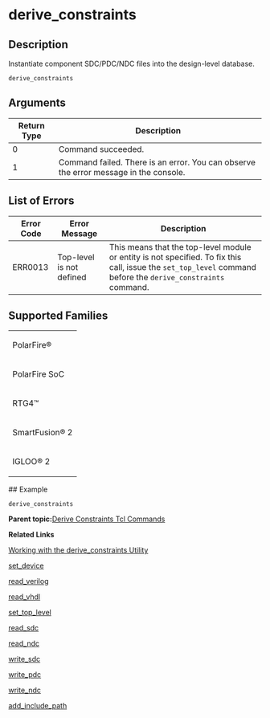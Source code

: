 # derive\_constraints

## Description

Instantiate component SDC/PDC/NDC files into the design-level database.

```
derive_constraints
```

## Arguments

|Return Type|Description|
|-----------|-----------|
|0|Command succeeded.|
|1|Command failed. There is an error. You can observe the error message in the console.|

## List of Errors

|Error Code|Error Message|Description|
|----------|-------------|-----------|
|ERR0013|Top-level is not defined|This means that the top-level module or entity is not specified. To fix this call, issue the `set_top_level` command before the `derive_constraints` command.|

## Supported Families

<table id="GUID-CE3C559F-304A-45BD-8DA3-D28A986E3100"><tbody><tr><td>

PolarFire®

</td></tr><tr><td>

PolarFire SoC

</td></tr><tr><td>

RTG4™

</td></tr><tr><td>

SmartFusion® 2

</td></tr><tr><td>

IGLOO® 2

</td></tr></tbody>
</table>## Example

```
derive_constraints
```

**Parent topic:**[Derive Constraints Tcl Commands](GUID-EF4215C4-4E60-4551-BFBD-C4A85BEC13C2.md)

**Related Links**  


[Working with the derive\_constraints Utility](GUID-E3B8F7D6-F5DB-4B9C-BADD-8A299A8946BD.md)

[set\_device](GUID-39C65B3D-C691-4828-B683-6BF6124A3D64.md)

[read\_verilog](GUID-A6B878AC-8A09-4A07-9F0F-8F56A93ACC4B.md)

[read\_vhdl](GUID-5A4AFED5-32F0-457C-B56A-82A66D7E56EB.md)

[set\_top\_level](GUID-F75EEF2F-7038-4A76-A731-9C5C3E42926E.md)

[read\_sdc](GUID-A294DA39-50AC-498B-8247-BBB2D2C3EAAE.md)

[read\_ndc](GUID-65B669F6-2223-4F29-A83C-8C9CD0036EB2.md)

[write\_sdc](GUID-EF3BF9B5-94C1-4645-9554-4393735F9B29.md)

[write\_pdc](GUID-AC49E0C6-E7D0-4500-B3A7-DF56585FD7EE.md)

[write\_ndc](GUID-399EF5CE-68B7-4742-B3E0-DAAF4768D37B.md)

[add\_include\_path](GUID-39A8B4B7-B61B-40C6-A32F-BEB54CF08FA8.md)

